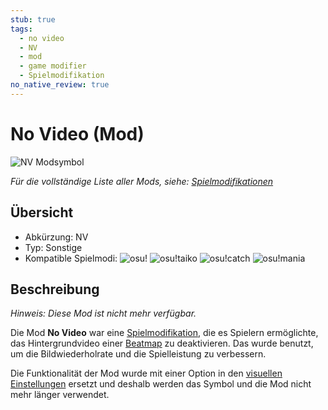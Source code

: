 ```yaml
---
stub: true
tags:
  - no video
  - NV
  - mod
  - game modifier
  - Spielmodifikation
no_native_review: true
---
```


# No Video (Mod)

![NV Modsymbol](/wiki/shared/mods/NV.png "No Video (NV) Modsymbol")

*Für die vollständige Liste aller Mods, siehe: [Spielmodifikationen](/wiki/Game_modifier)*

## Übersicht

- Abkürzung: NV
- Typ: Sonstige
- Kompatible Spielmodi: ![][osu!] ![][osu!taiko] ![][osu!catch] ![][osu!mania]

## Beschreibung

*Hinweis: Diese Mod ist nicht mehr verfügbar.*

Die Mod **No Video** war eine [Spielmodifikation](/wiki/Game_modifier), die es Spielern ermöglichte, das Hintergrundvideo einer [Beatmap](/wiki/Beatmap) zu deaktivieren. Das wurde benutzt, um die Bildwiederholrate und die Spielleistung zu verbessern.

Die Funktionalität der Mod wurde mit einer Option in den [visuellen Einstellungen](/wiki/Client/Interface/Visual_settings) ersetzt und deshalb werden das Symbol und die Mod nicht mehr länger verwendet.

[osu!]: /wiki/shared/mode/osu.png "osu!"
[osu!taiko]: /wiki/shared/mode/taiko.png "osu!taiko"
[osu!catch]: /wiki/shared/mode/catch.png "osu!catch"
[osu!mania]: /wiki/shared/mode/mania.png "osu!mania"
